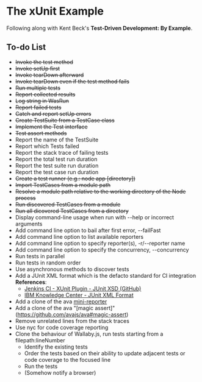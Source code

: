 # The xUnit Example

Following along with Kent Beck's **Test-Driven Development: By Example**.

## To-do List

  - ~~Invoke the test method~~
  - ~~Invoke setUp first~~
  - ~~Invoke tearDown afterward~~
  - ~~Invoke tearDown even if the test method fails~~
  - ~~Run multiple tests~~
  - ~~Report collected results~~
  - ~~Log string in WasRun~~
  - ~~Report failed tests~~
  - ~~Catch and report setUp errors~~
  - ~~Create TestSuite from a TestCase class~~
  - ~~Implement the Test interface~~
  - ~~Test assert methods~~
  - Report the name of the TestSuite
  - Report which Tests failed
  - Report the stack trace of failing tests
  - Report the total test run duration
  - Report the test suite run duration
  - Report the test case run duration
  - ~~Create a test runner (e.g.: node app [directory])~~
  - ~~Import TestCases from a module path~~
  - ~~Resolve a module path relative to the working directory of the Node process~~
  - ~~Run discovered TestCases from a module~~
  - ~~Run all dicovered TestCases from a directory~~
  - Display command-line usage when run with --help or incorrect arguments
  - Add command line option to bail after first error, --failFast
  - Add command line option to list available reporters
  - Add command line option to specify reporter(s), -r/--reporter name
  - Add command line option to specify the concurrency, --concurrency
  - Run tests in parallel
  - Run tests in random order
  - Use asynchronous methods to discover tests
  - Add a JUnit XML format which is the defacto standard for CI integration<br/>
    **References**:
      - [Jenkins CI - XUnit Plugin - JUnit XSD (GitHub)](https://github.com/jenkinsci/xunit-plugin/blob/master/src/main/resources/org/jenkinsci/plugins/xunit/types/model/xsd/junit-10.xsd)
      - [IBM Knowledge Center - JUnit XML Format](https://www.ibm.com/support/knowledgecenter/en/SSQ2R2_9.5.0/com.ibm.rsar.analysis.codereview.cobol.doc/topics/cac_useresults_junit.html)
  - Add a clone of the ava [mini-reporter](https://github.com/avajs/ava#mini-reporter)
  - Add a clone of the ava "[magic assert]"(https://github.com/avajs/ava#magic-assert)
  - Remove unrelated lines from the stack traces
  - Use nyc for code coverage reporting
  - Clone the behaviour of Wallaby.js, run tests starting from a filepath:lineNumber
      - Identify the existing tests
      - Order the tests based on their ability to update adjacent tests or code coverage to the focused line
      - Run the tests
      - (Somehow notify a browser)
